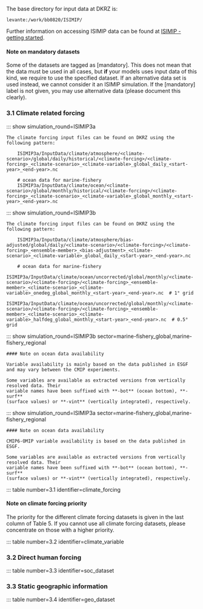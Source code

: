 The base directory for input data at DKRZ is:

    levante:/work/bb0820/ISIMIP/

Further information on accessing ISIMIP data can be found at [ISIMIP - getting started](https://www.isimip.org/gettingstarted/data-access/).

#### Note on mandatory datasets

Some of the datasets are tagged as [mandatory]. This does not mean that the data must be used in all cases, but **if** your models uses input data of this kind, we require to use the specified dataset. If an alternative data set is used instead, we cannot consider it an ISIMIP simulation. If the [mandatory] label is not given, you may use alternative data (please document this clearly).

### 3.1 Climate related forcing

::: show simulation_round=ISIMIP3a

    The climate forcing input files can be found on DKRZ using the following pattern:

        ISIMIP3a/InputData/climate/atmosphere/<climate-scenario>/global/daily/historical/<climate-forcing>/<climate-forcing>_<climate-scenario>_<climate-variable>_global_daily_<start-year>_<end-year>.nc

        # ocean data for marine-fishery
        ISIMIP3a/InputData/climate/ocean/<climate-scenario>/global/monthly/historical/<climate-forcing>/<climate-forcing>_<climate-scenario>_<climate-variable>_global_monthly_<start-year>_<end-year>.nc

::: show simulation_round=ISIMIP3b

    The climate forcing input files can be found on DKRZ using the following pattern:

        ISIMIP3a/InputData/climate/atmosphere/bias-adjusted/global/daily/<climate-scenario>/<climate-forcing>/<climate-forcing>_<ensemble-member>_<bias-adjustment>_<climate-scenario>_<climate-variable>_global_daily_<start-year>_<end-year>.nc

        # ocean data for marine-fishery
        ISIMIP3a/InputData/climate/ocean/uncorrected/global/monthly/<climate-scenario>/<climate-forcing>/<climate-forcing>_<ensemble-member>_<climate-scenario>_<climate-variable>_onedeg_global_monthly_<start-year>_<end-year>.nc  # 1° grid
        ISIMIP3a/InputData/climate/ocean/uncorrected/global/monthly/<climate-scenario>/<climate-forcing>/<climate-forcing>_<ensemble-member>_<climate-scenario>_<climate-variable>_halfdeg_global_monthly_<start-year>_<end-year>.nc  # 0.5° grid

::: show simulation_round=ISIMIP3b sector=marine-fishery_global,marine-fishery_regional

    #### Note on ocean data availability

    Variable availability is mainly based on the data published in ESGF
    and may vary between the CMIP experiments.

    Some variables are available as extracted versions from vertically resolved data. Their
    variable names have been suffixed with **-bot** (ocean bottom), **-surf**
    (surface values) or **-vint** (vertically integrated), respectively.

::: show simulation_round=ISIMIP3a sector=marine-fishery_global,marine-fishery_regional

    #### Note on ocean data availability

    CMIP6-OMIP variable availability is based on the data published in ESGF.

    Some variables are available as extracted versions from vertically resolved data. Their
    variable names have been suffixed with **-bot** (ocean bottom), **-surf**
    (surface values) or **-vint** (vertically integrated), respectively.

::: table number=3.1 identifier=climate_forcing

#### Note on climate forcing priority

The priority for the different climate forcing datasets is given in the last column of Table 5. If you cannot use all climate forcing datasets, please concentrate on those with a higher priority.

::: table number=3.2 identifier=climate_variable

### 3.2 Direct human forcing

::: table number=3.3 identifier=soc_dataset

### 3.3 Static geographic information

::: table number=3.4 identifier=geo_dataset
